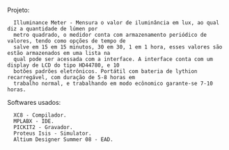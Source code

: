   Projeto: 
  
  
      Illuminance Meter - Mensura o valor de iluminância em lux, ao qual diz a quantidade de lúmen por 
      metro quadrado, o medidor conta com armazenamento periódico de valores, tendo como opções de tempo de 
      salve em 15 em 15 minutos, 30 em 30, 1 em 1 hora, esses valores são estão armazenados em uma lista na 
      qual pode ser acessada com a interface. A interface conta com um display de LCD do tipo HD44780, e 10 
      botões padrões eletrônicos. Portátil com bateria de lythion recarregável, com duração de 5-8 horas em 
      trabalho normal, e trabalhando em modo ecônomico garante-se 7-10 horas.

 	    

 Softwares usados:
 
 
      XC8 - Compilador.
      MPLABX - IDE.
      PICKIT2 - Gravador.
      Proteus Isis - Simulator.
      Altium Designer Summer 08 - EAD.
